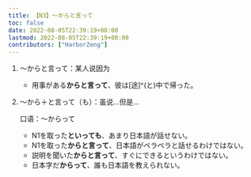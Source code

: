 ```yaml
---
title: 【N3】～からと言って
toc: false
date: 2022-08-05T22:39:19+08:00
lastmod: 2022-08-05T22:39:19+08:00
contributors: ["HarborZeng"]
---
```


1. ～からと言って：某人说因为

   - 用事がある**からと言って**、彼は[途]^(と)中で帰った。

2. ～から＋と言って（も）：虽说...但是...

   口语：～からって

   - N1を取った**といっても**、あまり日本語が話せない。
   - N1を取った**からと言って**、日本語がペラペラと話せるわけではない。
   - 説明を聞いた**からと言って**、すぐにできるというわけではない。
   - 日本字だ**からって**、誰も日本語を教えられない。


